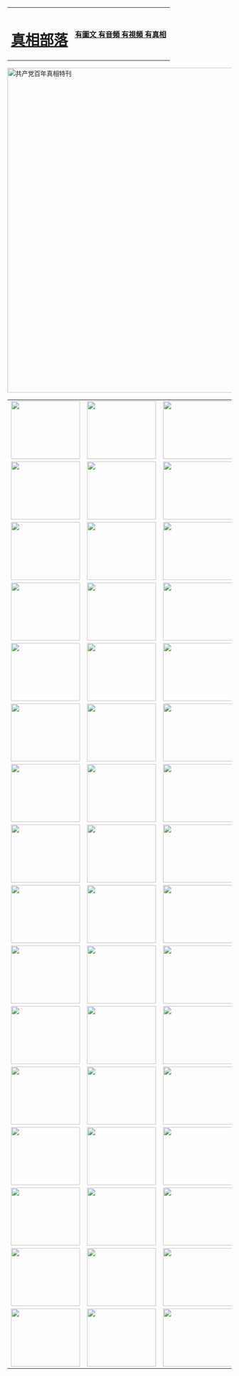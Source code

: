 <table>
<tr>

<td>
	<H1><a href="http://532.emersonbrookforest.org/zx/">真相部落</a></H1>
</td>
<td>
	<H4><a href="http://532.emersonbrookforest.org/zx/">有圖文 有音頻 有視頻 有真相</a></H4>
</td>
</tr>
</table>

 <div ><a href="http://532.emersonbrookforest.org/zx/bngcd/"><img src="http://532.emersonbrookforest.org/zx/bngcd/gcdbnzx.jpg" width="730"  border="0" alt="共产党百年真相特刊"></a></div>

<table>
<tr>
	<td><a href="http://533.alesso.net/xtr/107/"><img  src ="http://533.alesso.net/pic/2017/02/107.jpg" width="155px" height="130px"></a></td>
	<td><a href="http://533.alesso.net/xtr/829/"><img src ="http://533.alesso.net/pic/2017/02/829.jpg" width="155px" height="130px"></a></td>
	<td><a href="http://533.alesso.net/xtr/69/"><img  src ="http://533.alesso.net/pic/2017/02/69.jpg" width="155px" height="130px"></a></td>
	<td><a href="http://533.alesso.net/xtr/99/"><img  src ="http://533.alesso.net/pic/2017/02/99.jpg" width="155px" height="130px"></a></td>
</tr>
<tr>
	<td><a href="http://533.alesso.net/xtr/40/"><img  src ="http://533.alesso.net/pic/2017/02/40.jpg" width="155px" height="130px"></a></td>
	<td><a href="http://533.alesso.net/xtr/20/"><img  src ="http://533.alesso.net/pic/2017/02/20.jpg" width="155px" height="130px"></a></td>
	<td><a href="http://533.alesso.net/xtr/81/"><img  src ="http://533.alesso.net/pic/2017/02/81.jpg" width="155px" height="130px"></a></td>
	<td><a href="http://533.alesso.net/xtr/2/"><img  src ="http://533.alesso.net/pic/2017/02/2.jpg" width="155px" height="130px"></a></td>
</tr>
<tr>
	<td><a href="http://533.alesso.net/xtr/86/"><img  src ="http://533.alesso.net/pic/2017/02/86.jpg" width="155px" height="130px"></a></td>
	<td><a href="http://533.alesso.net/xtr/109/"><img  src ="http://533.alesso.net/pic/2017/02/109.jpg" width="155px" height="130px"></a></td>
	<td><a href="http://533.alesso.net/xtr/1378/"><img  src ="http://533.alesso.net/pic/2017/02/1378.jpg" width="155px" height="130px"></a></td>
	<td><a href="http://533.alesso.net/xtr/57/"><img  src ="http://533.alesso.net/pic/2017/02/57.jpg" width="155px" height="130px"></a></td>
</tr>
<tr>
	<td><a href="http://533.alesso.net/xtr/1219/"><img  src ="http://533.alesso.net/pic/2017/02/1219.jpg" width="155px" height="130px"></a></td>
	<td><a href="http://533.alesso.net/xtr/1220/"><img  src ="http://533.alesso.net/pic/2017/02/1220.jpg" width="155px" height="130px"></a></td>
	<td><a href="http://533.alesso.net/xtr/1221/"><img  src ="http://533.alesso.net/pic/2017/02/1221.jpg" width="155px" height="130px"></a></td>
	<td><a href="http://533.alesso.net/xtr/51/"><img  src ="http://533.alesso.net/pic/2017/02/51.jpg" width="155px" height="130px"></a></td>
</tr>
<tr>
	<td><a href="http://533.alesso.net/xtr/1055/"><img  src ="http://533.alesso.net/pic/2017/02/1055.jpg" width="155px" height="130px"></a></td>
	<td><a href="http://533.alesso.net/xtr/611/"><img  src ="http://533.alesso.net/pic/2017/02/611.jpg" width="155px" height="130px"></a></td>
	<td><a href="http://533.alesso.net/xtr/1121/"><img  src ="http://533.alesso.net/pic/2017/02/1121.jpg" width="155px" height="130px"></a></td>
	<td><a href="http://533.alesso.net/xtr/610/"><img  src ="http://533.alesso.net/pic/2017/02/610.jpg" width="155px" height="130px"></a></td>
</tr>
<tr>
	<td><a href="http://533.alesso.net/xtr/1128/"><img  src ="http://533.alesso.net/pic/2017/02/1128.jpg" width="155px" height="130px"></a></td>
	<td><a href="http://533.alesso.net/xtr/1395/"><img  src ="http://533.alesso.net/pic/2017/02/1406.jpg" width="155px" height="130px"></a></td>
	<td><a href="http://533.alesso.net/xtr/1407/"><img  src ="http://533.alesso.net/pic/2017/02/1407.jpg" width="155px" height="130px"></a></td>
	<td><a href="http://533.alesso.net/xtr/934/"><img  src ="http://533.alesso.net/pic/2017/02/934.jpg" width="155px" height="130px"></a></td>
</tr>
<tr>
	<td><a href="http://533.alesso.net/xtr/641/"><img  src ="http://533.alesso.net/pic/2017/02/641.jpg" width="155px" height="130px"></a></td>
	<td><a href="http://533.alesso.net/xtr/949/"><img  src ="http://533.alesso.net/pic/2017/02/949.jpg" width="155px" height="130px"></a></td>
	<td><a href="http://533.alesso.net/xtr/112/"><img  src ="http://533.alesso.net/pic/2017/02/112.jpg" width="155px" height="130px"></a></td>
	<td><a href="http://533.alesso.net/xtr/812/"><img  src ="http://533.alesso.net/pic/2017/02/812.jpg" width="155px" height="130px"></a></td>
</tr>
<tr>
	<td><a href="http://533.alesso.net/xtr/103/"><img  src ="http://533.alesso.net/pic/2017/02/103.jpg" width="155px" height="130px"></a></td>
	<td><a href="http://533.alesso.net/xtr/3/"><img  src ="http://533.alesso.net/pic/2017/02/3.jpg" width="155px" height="130px"></a></td>
	<td><A href="http://533.alesso.net/mp4/zx/2015/11/Lkmtt.mp4" target="_blank" title="蓮開滿天庭"><img  src="http://533.alesso.net/pic/2015/11/Lkmtt3480_jssor.jpg"  width="155px" height="130px"></A></td>
	<td><A href="http://533.alesso.net/mp4/zx/2015/11/2013513.mp4" target="_blank" title="飛旋的法輪"><img  src="http://533.alesso.net/pic/2015/11/falun480_jssor.jpg"  width="155px" height="130px"></A></td>
</tr>
<tr>
	<td><A href="http://533.alesso.net/mp4/zx/2015/11/NYParade.mp4" target="_blank" title="2004年4月10日法輪功紐約大遊行"><img  src="http://533.alesso.net/pic/2015/11/nyparade480_jssor.jpg"  width="155px" height="130px"></A></td>
	<td><A href="http://533.alesso.net/mp4/news617/2015/05/WEB_s28093.mp4" target="_blank" title="2015年世界法輪大法日特別報導"><img  src="http://533.alesso.net/pic/2015/11/p6752711a666997037_jssor.jpg"  width="155px" height="130px"></A></td>
	<td><A href="http://533.alesso.net/mp4/news829/2015/11/30211_326650.mp4" target="_blank" title="滄州綁架案連審四天 民眾抹淚稱審好人"><img  src="http://533.alesso.net/pic/2015/11/changzhou2480_jssor.jpg"  width="155px" height="130px"></A></td>
	<td><A href="http://533.alesso.net/mp4/mhph/2015/10/changzhou.mp4" target="_blank" title="滄州真相--獅城血淚"><img  src="http://533.alesso.net/pic/2015/11/changzhou480_jssor.jpg"  width="155px" height="130px"></A></td>
</tr>
<tr>
	<td><A href="http://533.alesso.net/mp4/mhjd/mhjd_55.mp4" target="_blank" title="正義律師與無罪辯護"><img  src="http://533.alesso.net/pic/2015/11/wzbh480_jssor.jpg"  width="155px" height="130px"></A></td>
	<td><A href="http://533.alesso.net/mp4/zx/2015/11/layerkcs.mp4" target="_blank" title="中國的良心--高智晟律師"><img  src="http://533.alesso.net/pic/2015/11/layerkcs2480_jssor.jpg"  width="155px" height="130px"></A></td>
	<td><A href="http://533.alesso.net/mp4/mhph/2015/10/szxl.mp4" target="_blank" title="神州血淚--北京、大慶、廣東、哈爾濱"><img  src="http://533.alesso.net/pic/2015/11/szxl480_jssor.jpg"  width="155px" height="130px"></A></td>
	<td><A href="http://533.alesso.net/mp4/zx/2015/11/TangShanFFXS.mp4" target="_blank" title="真相紀錄片：鳳凰新生"><img  src="http://533.alesso.net/pic/2015/11/fhxs2480_jssor.jpg"  width="155px" height="130px"></A></td>
</tr>
<tr>
	<td><A href="http://533.alesso.net/mp4/zx/2015/11/jidong.mp4" target="_blank" title="冀東監獄的罪惡"><img  src="http://533.alesso.net/pic/2015/11/jidong480_jssor.jpg"  width="155px" height="130px"></A></td>
	<td><A href="http://533.alesso.net/mp4/mhph/2015/10/tangshan.mp4" target="_blank" title="鳳凰血淚"><img  src="http://533.alesso.net/pic/2015/11/tangshan480_jssor.jpg"  width="155px" height="130px"></A>
					</div></td>
	<td>	<A href="http://533.alesso.net/mp4/mhph/2015/10/zfxtzxl.mp4" target="_blank" title="政法系統罪行錄--唐山篇"><img  src="http://533.alesso.net/pic/2015/11/zfxtzxl480_jssor.jpg"  width="155px" height="130px"></A></td>
	<td><A href="http://533.alesso.net/mp4/mhph/2015/10/QDBG.mp4" target="_blank" title="青島悲歌"><img  src="http://533.alesso.net/pic/2015/10/qdbg2480_jssor.jpg"  width="155px" height="130px"></A></td>
</tr>
<tr>
	<td><A href="http://533.alesso.net/mp4/mhph/2015/10/huludao.mp4" target="_blank" title="葫蘆島永恆的見證"><img  src="http://533.alesso.net/pic/2015/10/huludao480_jssor.jpg"  width="155px" height="130px"></A></td>
	<td><A href="http://533.alesso.net/mp4/mhph/2015/10/qbzx.mp4" target="_blank" title="湖畔泉邊聽真相-濟南泉城的傳奇"><img  src="http://533.alesso.net/pic/2015/10/hupan480_jssor.jpg"  width="155px" height="130px"></A></td>
	<td><A href="http://533.alesso.net/mp4/mhph/2015/10/baoding_dvd_v2.mp4" target="_blank" title="燕趙悲歌"><img  src="http://533.alesso.net/pic/2015/10/yzbg480_jssor.jpg"  width="155px" height="130px"></A></td>
	<td><A href="http://533.alesso.net/mp4/zx/2015/11/meihuashi_complete_ED2.0.mp4" target="_blank" title="梅花詩完整版"><img  src="http://533.alesso.net/pic/2015/11/mhs480_jssor.jpg"  width="155px" height="130px"></A></td>
</tr>
<tr>
	<td><A href="http://533.alesso.net/mp4/zx/2015/11/fengbei512k.mp4" target="_blank" title="豐碑"><img  src="http://533.alesso.net/pic/2015/11/fongbei480_jssor.jpg"  width="155px" height="130px"></A></td>
	<td><A href="http://533.alesso.net/mp4/zx/2015/11/fytdxComplete.mp4" target="_blank" title="風雨天地行全集"><img  src="http://533.alesso.net/pic/2015/11/fytdxWhite480_jssor.jpg"  width="155px" height="130px"></A></td>
	<td><A href="http://533.alesso.net/mp4/zx/2015/11/JianZheng.mp4" target="_blank" title="見證"><img  src="http://533.alesso.net/pic/2015/11/witness480_jssor.jpg"  width="155px" height="130px"></A></td>
	<td><A href="http://533.alesso.net/mp4/mhph/2015/10/hcym.mp4" target="_blank" title="紅朝陰謀"><img  src="http://533.alesso.net/pic/2015/10/hcym480_jssor.jpg"  width="155px" height="130px"></A></td>
</tr>
<tr>
	<td><A href="http://533.alesso.net/mp4/zx/2015/11/zfzxPalV3.mp4" target="_blank" title="是自焚還是騙局"><img  src="http://533.alesso.net/pic/2015/11/zfzx4805_jssor.jpg"  width="155px" height="130px"></A></td>
	<td><A href="http://533.alesso.net/mp4/zx/2015/11/lsdspMsyTd.mp4" target="_blank" title="歷史的審判"><img  src="http://533.alesso.net/pic/2015/11/lsdsp480_jssor.jpg"  width="155px" height="130px"></A></td>
	<td><A href="http://533.alesso.net/mp4/news886/2015/11/concat886.mp4" target="_blank" title="一周全球控告江澤民"><img  src="http://533.alesso.net/pic/2015/11/news886480_jssor.jpg"  width="155px" height="130px"></A></td>
	<td><A href="http://533.alesso.net/mp4/news1378/2014/08/CQSD_s0_e4_v2_i0-CQSD_4-video.mp4" target="_blank" title="歐洲的抉擇"><img  src="http://533.alesso.net/pic/2015/11/p5143421a564166643-ss_jssor.jpg"  width="155px" height="130px"></A></td>
</tr>
<tr>
	<td><A href="http://533.alesso.net/mp4/zx/2015/11/hk20150720parade.mp4" target="_blank" title="港法輪功反迫害大遊行 大陸遊客震撼"><img  src="http://533.alesso.net/pic/2015/11/281098-ss_jssor.jpg"  width="155px" height="130px"></A></td>
	<td><A href="http://533.alesso.net/mp4/zx/2015/11/20150720hkParade512k.mp4" target="_blank" title="香港法輪功720遊行聲援訴江潮"><img  src="http://533.alesso.net/pic/2015/11/2015720parade480_jssor.jpg"  width="155px" height="130px"></A></td>
	<td><A href="http://533.alesso.net/mp4/zx/2015/11/hktdc512.mp4" target="_blank" title="香港退黨潮"><img  src="http://533.alesso.net/pic/2015/11/hktdc480_jssor.jpg"  width="155px" height="130px"></A></td>
	<td><A href="http://533.alesso.net/mp4/news413/2015/11/concat413.mp4" target="_blank" title="本月退黨精選"><img  src="http://533.alesso.net/pic/2015/11/tuidang480_jssor.jpg"  width="155px" height="130px"></A></td>
</tr>
<tr>
	<td><A href="http://533.alesso.net/mp4/news823/2015/11/TSZG_British_1_QA_A_TSZG-61-1_XinHaoNianZuoZh_P617180.mp4" target="_blank" title="辛灝年：紀念《九評共產黨》發表十週年演講"><img  src="http://533.alesso.net/pic/2015/11/xhn9p10480_jssor.jpg"  width="155px" height="130px"></A></td>
	<td><A href="http://533.alesso.net/mp4/news57/2015/11/JPGCD8.mp4" target="_blank" title="【九評之八】評中國共產黨的邪教本質"><img  src="http://533.alesso.net/pic/2015/11/9pkcd8p480_jssor.jpg"  width="155px" height="130px"></A></td>
	<td><A href="http://533.alesso.net/mp4/other/kao.Chih.Sheng_story.mp4"  target="_blank" title="超越恐懼:高智晟的故事"				style="font-size:20px;"><img src="http://533.alesso.net/pic/2016/12/GZS201408070902.jpg"  width="155px" height="130px">
						</A></td>
	<td><A href="http://533.alesso.net/mp4/zx/2016/11/oh10yearsInv.mp4"  target="_blank" title="紀錄片《活摘 十年調查》完整版" style="font-size:20px;"><img src="http://533.alesso.net/pic/2016/11/10yearsOHinv.jpg"  width="155px" height="130px">
						</A></td>
</tr>
</table>


